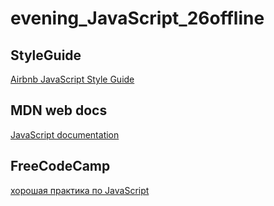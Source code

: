 # evening_JavaScript_26offline

## StyleGuide
[Airbnb JavaScript Style Guide](https://github.com/airbnb/javascript)

## MDN web docs
[JavaScript documentation](https://developer.mozilla.org/en-US/docs/Web/JavaScript)

## FreeCodeCamp
[хорошая практика по JavaScript](https://www.freecodecamp.org/)

